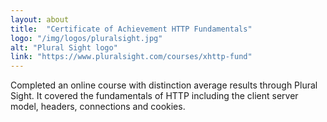 ```yaml
---
layout: about
title:  "Certificate of Achievement HTTP Fundamentals"
logo: "/img/logos/pluralsight.jpg"
alt: "Plural Sight logo"
link: "https://www.pluralsight.com/courses/xhttp-fund"
---
```


Completed an online course with distinction average results through Plural Sight. It covered the fundamentals of HTTP including the client server model, headers, connections and cookies.
